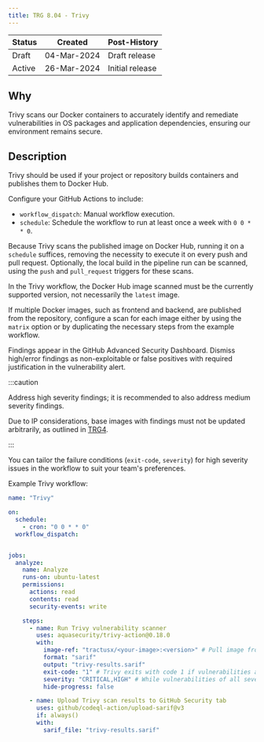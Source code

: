 ```yaml
---
title: TRG 8.04 - Trivy
---
```


| Status | Created     | Post-History                         |
|--------|-------------|--------------------------------------|
| Draft  | 04-Mar-2024 | Draft release                        |
| Active | 26-Mar-2024 | Initial release                      |

## Why

Trivy scans our Docker containers to accurately identify and remediate vulnerabilities in OS packages and application dependencies, ensuring our environment remains secure.

## Description

Trivy should be used if your project or repository builds containers and publishes them to Docker Hub.

Configure your GitHub Actions to include:

- `workflow_dispatch`: Manual workflow execution.
- `schedule`: Schedule the workflow to run at least once a week with `0 0 * * 0`.

Because Trivy scans the published image on Docker Hub, running it on a `schedule` suffices, removing the necessity to execute it on every push and pull request. Optionally, the local build in the pipeline run can be scanned, using the `push` and `pull_request` triggers for these scans.

In the Trivy workflow, the Docker Hub image scanned must be the currently supported version, not necessarily the `latest` image.

If multiple Docker images, such as frontend and backend, are published from the repository, configure a scan for each image either by using the `matrix` option or by duplicating the necessary steps from the example workflow.

Findings appear in the GitHub Advanced Security Dashboard. Dismiss high/error findings as non-exploitable or false positives with required justification in the vulnerability alert.

:::caution

Address high severity findings; it is recommended to also address medium severity findings.

Due to IP considerations, base images with findings must not be updated arbitrarily, as outlined in [TRG4](https://eclipse-tractusx.github.io/docs/release/trg-4/trg-4-02).

:::

You can tailor the failure conditions (`exit-code`, `severity`) for high severity issues in the workflow to suit your team's preferences.

Example Trivy workflow:

```yml
name: "Trivy"

on:
  schedule:
    - cron: "0 0 * * 0"
  workflow_dispatch:


jobs:
  analyze:
    name: Analyze
    runs-on: ubuntu-latest
    permissions:
      actions: read
      contents: read
      security-events: write

    steps:
      - name: Run Trivy vulnerability scanner
        uses: aquasecurity/trivy-action@0.18.0
        with:
          image-ref: "tractusx/<your-image>:<version>" # Pull image from Docker Hub and run Trivy vulnerability scanner
          format: "sarif"
          output: "trivy-results.sarif"
          exit-code: "1" # Trivy exits with code 1 if vulnerabilities are found, causing the workflow step to fail.
          severity: "CRITICAL,HIGH" # While vulnerabilities of all severities are reported in the SARIF output, the exit code and workflow failure are triggered only by these specified severities (CRITICAL or HIGH).
          hide-progress: false

      - name: Upload Trivy scan results to GitHub Security tab
        uses: github/codeql-action/upload-sarif@v3
        if: always()
        with:
          sarif_file: "trivy-results.sarif"
```

